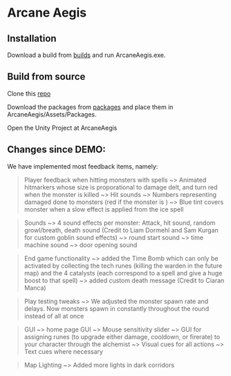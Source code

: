 # Arcane Aegis

## Installation
Download a build from [builds](https://uctcloud-my.sharepoint.com/:f:/g/personal/wrtcam003_myuct_ac_za/EmVK3yRCfYNJnNWZ1AFtf8UBHIO28m_FMOpw0gGkEZddWA?e=vOgy8S) and run ArcaneAegis.exe.

## Build from source
Clone this [repo](https://github.com/Oliver-Borg/arcane-aegis)

Download the packages from [packages](https://uctcloud-my.sharepoint.com/:f:/g/personal/wrtcam003_myuct_ac_za/EhAgjH8VAuVBmAoSeMEX0r0BmJvv2I-7k0PFlUBSBaZbnA?email=jgain%40cs.uct.ac.za&e=dCQp9T) and place them in ArcaneAegis/Assets/Packages.

Open the Unity Project at ArcaneAegis



## Changes since DEMO:

We have implemented most feedback items, namely:

> Player feedback when hitting monsters with spells
	~> Animated hitmarkers whose size is proporational to damage delt, and turn red when the monster is killed
	~> Hit sounds
	~> Numbers representing damaged done to monsters (red if the monster is )
	~> Blue tint covers monster when a slow effect is applied from the ice spell

> Sounds
	~> 4 sound effects per monster: Attack, hit sound, random growl/breath, death sound (Credit to Liam Dormehl and Sam Kurgan for custom goblin sound effects)
	~> round start sound
	~> time machine sound
	~> door opening sound

> End game functionality
	~> added the Time Bomb which can only be activated by collecting the tech runes (killing the warden in the future map) and the 4 catalysts (each correspond to a spell and give a huge boost to that spell)
 	~> added custom death message (Credit to Ciaran Manca)
	
> Play testing tweaks
	~> We adjusted the monster spawn rate and delays. Now monsters spawn in constantly throughout the round instead of all at once
	
> GUI
	~> home page GUI
	~> Mouse sensitivity slider
	~> GUI for assigning runes (to upgrade either damage, cooldown, or firerate) to your character through the alchemist
    ~> Visual cues for all actions
    ~> Text cues where necessary

> Map Lighting
	~> Added more lights in dark corridors
